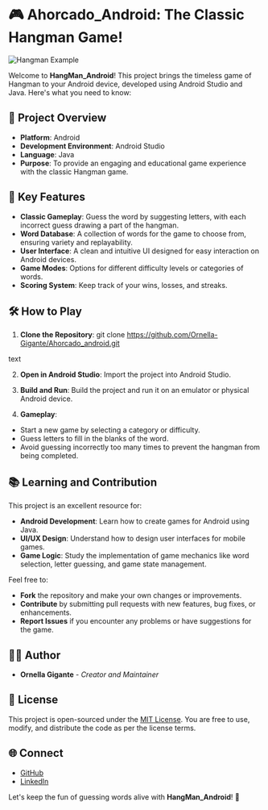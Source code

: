 # 🎮 Ahorcado_Android: The Classic Hangman Game!


![Hangman Example](https://github.com/Ornella-Gigante/HangMan_Android/blob/main/hangman.jpg)


Welcome to **HangMan_Android**! This project brings the timeless game of Hangman to your Android device, developed using Android Studio and Java. Here's what you need to know:

## 🚀 Project Overview

- **Platform**: Android
- **Development Environment**: Android Studio
- **Language**: Java
- **Purpose**: To provide an engaging and educational game experience with the classic Hangman game.

## 🌟 Key Features

- **Classic Gameplay**: Guess the word by suggesting letters, with each incorrect guess drawing a part of the hangman.
- **Word Database**: A collection of words for the game to choose from, ensuring variety and replayability.
- **User Interface**: A clean and intuitive UI designed for easy interaction on Android devices.
- **Game Modes**: Options for different difficulty levels or categories of words.
- **Scoring System**: Keep track of your wins, losses, and streaks.

## 🛠️ How to Play

1. **Clone the Repository**: 
git clone https://github.com/Ornella-Gigante/Ahorcado_android.git

text

2. **Open in Android Studio**: Import the project into Android Studio.

3. **Build and Run**: Build the project and run it on an emulator or physical Android device.

4. **Gameplay**:
- Start a new game by selecting a category or difficulty.
- Guess letters to fill in the blanks of the word.
- Avoid guessing incorrectly too many times to prevent the hangman from being completed.

## 📚 Learning and Contribution

This project is an excellent resource for:

- **Android Development**: Learn how to create games for Android using Java.
- **UI/UX Design**: Understand how to design user interfaces for mobile games.
- **Game Logic**: Study the implementation of game mechanics like word selection, letter guessing, and game state management.

Feel free to:

- **Fork** the repository and make your own changes or improvements.
- **Contribute** by submitting pull requests with new features, bug fixes, or enhancements.
- **Report Issues** if you encounter any problems or have suggestions for the game.

## 👩‍💻 Author

- **Ornella Gigante** - *Creator and Maintainer*

## 📜 License

This project is open-sourced under the [MIT License](LICENSE). You are free to use, modify, and distribute the code as per the license terms.

## 🌐 Connect

- [GitHub](https://github.com/Ornella-Gigante)
- [LinkedIn](https://www.linkedin.com/in/ornella-gigante/)

Let's keep the fun of guessing words alive with **HangMan_Android**! 🎉

